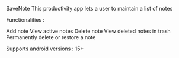 SaveNote
This productivity app lets a user to maintain a list of notes


Functionalities :

Add note
View active notes
Delete note
View deleted notes in trash
Permanently delete or restore a note



Supports android versions : 15+
